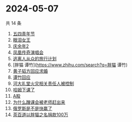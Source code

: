 # 2024-05-07

共 14 条

<!-- BEGIN ZHIHUSEARCH -->
<!-- 最后更新时间 Tue May 07 2024 10:27:19 GMT+0800 (China Standard Time) -->
1. [五四青年节](https://www.zhihu.com/search?q=五四青年节)
1. [眼泪女王](https://www.zhihu.com/search?q=眼泪女王)
1. [庆余年2](https://www.zhihu.com/search?q=庆余年2)
1. [凤凰传奇演唱会](https://www.zhihu.com/search?q=凤凰传奇演唱会)
1. [逃离人从众的旅行计划](https://www.zhihu.com/search?q=逃离人从众的旅行计划)
1. [胖猫 谭竹](https://www.zhihu.com/search?q=胖猫 谭竹)
1. [黄子韬方回应求婚](https://www.zhihu.com/search?q=黄子韬方回应求婚)
1. [谭竹回应](https://www.zhihu.com/search?q=谭竹回应)
1. [河大礼堂火灾相关责任人被控制](https://www.zhihu.com/search?q=河大礼堂火灾相关责任人被控制)
1. [哈姆下课了](https://www.zhihu.com/search?q=哈姆下课了)
1. [A股](https://www.zhihu.com/search?q=A股)
1. [为什么蹭课会被老师赶出来](https://www.zhihu.com/search?q=为什么蹭课会被老师赶出来)
1. [俄罗斯是不是快赢了](https://www.zhihu.com/search?q=俄罗斯是不是快赢了)
1. [茶百道以胖猫之名捐款100万](https://www.zhihu.com/search?q=茶百道以胖猫之名捐款100万)
<!-- END ZHIHUSEARCH -->
